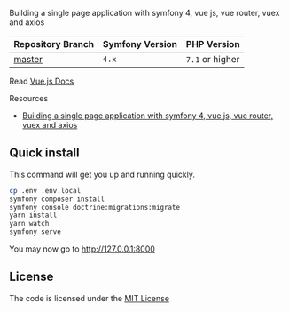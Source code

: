 Building a single page application with symfony 4, vue js, vue router, vuex and axios

| Repository Branch | Symfony Version | PHP Version     |
|-------------------|-----------------|-----------------|
| [master][1]       | `4.x`           | `7.1` or higher |


Read [Vue.js Docs](https://vuejs.org/)

Resources
- [Building a single page application with symfony 4, vue js, vue router, vuex and axios][2]

[1]: https://github.com/habibun/symfony-vue/tree/master
[2]: https://thecodingmachine.io/building-a-single-page-application-with-symfony-4-and-vuejs


## Quick install

This command will get you up and running quickly.

```bash
cp .env .env.local
symfony composer install
symfony console doctrine:migrations:migrate
yarn install
yarn watch
symfony serve
```

You may now go to http://127.0.0.1:8000


## License
The code is licensed under the [MIT License](https://github.com/habibun/xxx/blob/master/LICENSE)
